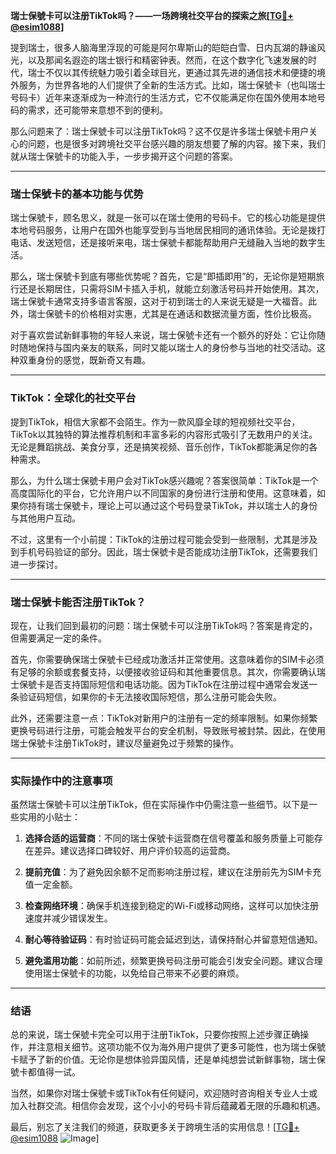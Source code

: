 **瑞士保號卡可以注册TikTok吗？——一场跨境社交平台的探索之旅[[TG💪+ @esim1088](https://t.me/s/esim1088)]**

提到瑞士，很多人脑海里浮现的可能是阿尔卑斯山的皑皑白雪、日内瓦湖的静谧风光，以及那闻名遐迩的瑞士银行和精密钟表。然而，在这个数字化飞速发展的时代，瑞士不仅以其传统魅力吸引着全球目光，更通过其先进的通信技术和便捷的境外服务，为世界各地的人们提供了全新的生活方式。比如，瑞士保號卡（也叫瑞士号码卡）近年来逐渐成为一种流行的生活方式，它不仅能满足你在国外使用本地号码的需求，还可能带来意想不到的便利。

那么问题来了：瑞士保號卡可以注册TikTok吗？这不仅是许多瑞士保號卡用户关心的问题，也是很多对跨境社交平台感兴趣的朋友想要了解的内容。接下来，我们就从瑞士保號卡的功能入手，一步步揭开这个问题的答案。

---

### 瑞士保號卡的基本功能与优势

瑞士保號卡，顾名思义，就是一张可以在瑞士使用的号码卡。它的核心功能是提供本地号码服务，让用户在国外也能享受到与当地居民相同的通讯体验。无论是拨打电话、发送短信，还是接听来电，瑞士保號卡都能帮助用户无缝融入当地的数字生活。

那么，瑞士保號卡到底有哪些优势呢？首先，它是“即插即用”的，无论你是短期旅行还是长期居住，只需将SIM卡插入手机，就能立刻激活号码并开始使用。其次，瑞士保號卡通常支持多语言客服，这对于初到瑞士的人来说无疑是一大福音。此外，瑞士保號卡的价格相对实惠，尤其是在通话和数据流量方面，性价比极高。

对于喜欢尝试新鲜事物的年轻人来说，瑞士保號卡还有一个额外的好处：它让你随时随地保持与国内亲友的联系，同时又能以瑞士人的身份参与当地的社交活动。这种双重身份的感觉，既新奇又有趣。

---

### TikTok：全球化的社交平台

提到TikTok，相信大家都不会陌生。作为一款风靡全球的短视频社交平台，TikTok以其独特的算法推荐机制和丰富多彩的内容形式吸引了无数用户的关注。无论是舞蹈挑战、美食分享，还是搞笑视频、音乐创作，TikTok都能满足你的各种需求。

那么，为什么瑞士保號卡用户会对TikTok感兴趣呢？答案很简单：TikTok是一个高度国际化的平台，它允许用户以不同国家的身份进行注册和使用。这意味着，如果你持有瑞士保號卡，理论上可以通过这个号码登录TikTok，并以瑞士人的身份与其他用户互动。

不过，这里有一个小前提：TikTok的注册过程可能会受到一些限制，尤其是涉及到手机号码验证的部分。因此，瑞士保號卡是否能成功注册TikTok，还需要我们进一步探讨。

---

### 瑞士保號卡能否注册TikTok？

现在，让我们回到最初的问题：瑞士保號卡可以注册TikTok吗？答案是肯定的，但需要满足一定的条件。

首先，你需要确保瑞士保號卡已经成功激活并正常使用。这意味着你的SIM卡必须有足够的余额或套餐支持，以便接收验证码和其他重要信息。其次，你需要确认瑞士保號卡是否支持国际短信和电话功能。因为TikTok在注册过程中通常会发送一条验证码短信，如果你的卡无法接收国际短信，那么注册可能会失败。

此外，还需要注意一点：TikTok对新用户的注册有一定的频率限制。如果你频繁更换号码进行注册，可能会触发平台的安全机制，导致账号被封禁。因此，在使用瑞士保號卡注册TikTok时，建议尽量避免过于频繁的操作。

---

### 实际操作中的注意事项

虽然瑞士保號卡可以注册TikTok，但在实际操作中仍需注意一些细节。以下是一些实用的小贴士：

1. **选择合适的运营商**：不同的瑞士保號卡运营商在信号覆盖和服务质量上可能存在差异。建议选择口碑较好、用户评价较高的运营商。
   
2. **提前充值**：为了避免因余额不足而影响注册过程，建议在注册前先为SIM卡充值一定金额。

3. **检查网络环境**：确保手机连接到稳定的Wi-Fi或移动网络，这样可以加快注册速度并减少错误发生。

4. **耐心等待验证码**：有时验证码可能会延迟到达，请保持耐心并留意短信通知。

5. **避免滥用功能**：如前所述，频繁更换号码注册可能会引发安全问题。建议合理使用瑞士保號卡的功能，以免给自己带来不必要的麻烦。

---

### 结语

总的来说，瑞士保號卡完全可以用于注册TikTok，只要你按照上述步骤正确操作，并注意相关细节。这项功能不仅为海外用户提供了更多可能性，也为瑞士保號卡赋予了新的价值。无论你是想体验异国风情，还是单纯想尝试新鲜事物，瑞士保號卡都值得一试。

当然，如果你对瑞士保號卡或TikTok有任何疑问，欢迎随时咨询相关专业人士或加入社群交流。相信你会发现，这个小小的号码卡背后蕴藏着无限的乐趣和机遇。

最后，别忘了关注我们的频道，获取更多关于跨境生活的实用信息！[[TG💪+ @esim1088](https://t.me/s/esim1088) ![Image](https://i.postimg.cc/4NQfJmqS/Snipaste-2025-05-13-00-14-12.png)]